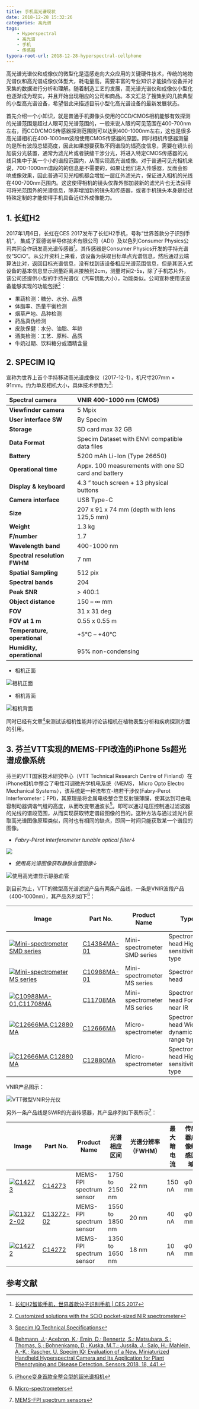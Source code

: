 ```yaml
---
title: 手机高光谱现状
date: 2018-12-28 15:32:26
categories: 高光谱
tags:
	- Hyperspectral
	- 高光谱
	- 手机
	- 传感器
typora-root-url: 2018-12-28-hyperspectral-cellphone
---
```


高光谱光谱仪和成像仪的微型化是遥感走向大众应用的关键硬件技术，传统的地物光谱仪和高光谱成像仪体型大，耗电量高，需要丰富的专业知识才能操作设备并对采集的数据进行分析和理解。随着制造工艺的发展，高光谱光谱仪和成像仪小型化也逐渐成为现实，并且开始出现相应的公司和商品。本文汇总了搜集到的几款典型的小型高光谱设备，希望借此来描述目前小型化高光谱设备的最新发展状态。

<!-- more -->

首先介绍一个小知识，就是普通手机摄像头使用的CCD/CMOS相机能够有效探测的光谱范围是超过人眼可见光谱范围的，一般来说人眼的可见范围在400-700nm左右，而CCD/CMOS传感器探测范围则可以达到400-1000nm左右，这也是很多高光谱相机在400-1000nm波段使用CMOS传感器的原因。同时相机传感器测量的是所有波段总辐亮度，因此如果想要获取不同谱段的辐亮度信息，需要在镜头前加装分光装置，通常为滤光片或者狭缝干涉分光，将进入特定CMOS传感器的光线只集中于某一个小的谱段范围内，从而实现高光谱成像。对于普通可见光相机来说，700-1000nm谱段的的信息是不需要的，如果让他们进入传感器，反而会影响成像效果，因此普通可见光相机都会增加一层红外滤光片，保证进入相机的光线在400-700nm范围内。这这使得相机的镜头仅靠外部加装新的滤光片也无法获得可将光范围外的光谱信息，除非增加新的镜头和传感器，或者手机镜头本身是经过特殊定制的才能使得手机具备近红外成像能力。

## 1. 长虹H2

2017年1月6日，长虹在CES 2017发布了长虹H2手机，号称“世界首款分子识别手机”， 集成了亚德诺半导体技术有限公司（ADI）及以色列Consumer Physics公司共同合作研发高光谱传感器[^1]。其传感器是Consumer Physics开发的手持光谱仪“SCiO”。从公开资料上来看，该设备为获取目标单点光谱信息，然后通过云端算法比对，返回目标光谱信息，没有找到该设备相应光谱范围信息，但是其嵌入式设备的基本信息显示测量距离从接触到2cm，测量时间2-5s，除了手机芯片外，该公司还提供小型的手持光谱仪（汽车钥匙大小），功能类似。公司宣称使用该设备能够实现的功能包括[^2]：

 - 果蔬检测：糖分、水分、品质
 - 体脂率、热量平衡检测
 - 烟草产地、品种检测
 - 药品真伪检测
 - 皮肤保健：水分、油脂、年龄
 - 酒类检测：工艺、原料、品质
 - 牛奶过期、饮料糖分或酒精含量



## 2. SPECIM IQ

宣称为世界上首个手持移动高光谱成像仪（2017-12-1），机尺寸207mm × 91mm，约为单反相机大小，具体技术参数为[^3]:

| **Spectral camera**          | VNIR 400-1000 nm (CMOS)                             |
| :--------------------------- | :-------------------------------------------------- |
| **Viewfinder camera**        | 5 Mpix                                              |
| **User interface SW**        | By Specim                                           |
| **Storage**                  | SD card max 32 GB                                   |
| **Data Format**              | Specim Dataset with ENVI compatible data files      |
| **Battery**                  | 5200 mAh Li-Ion (Type 26650)                        |
| **Operational time**         | Appx. 100 measurements with one SD card and battery |
| **Display & keyboard**       | 4.3 ” touch screen + 13 physical buttons            |
| **Camera interface**         | USB Type-C                                          |
| **Size**                     | 207 x 91 x 74 mm (depth with lens 125,5 mm)         |
| **Weight**                   | 1.3 kg                                              |
| **F/number**                 | 1.7                                                 |
| **Wavelength band**          | 400-1000 nm                                         |
| **Spectral resolution FWHM** | 7 nm                                                |
| **Spatial Sampling**         | 512 pix                                             |
| **Spectral bands**           | 204                                                 |
| **Peak SNR**                 | > 400:1                                             |
| **Object distance**          | 150 – ∞ mm                                          |
| **FOV**                      | 31 x 31 deg                                         |
| **FOV at 1 m**               | 0.55 x 0.55 m                                       |
| **Temperature, operational** | +5°C – +40°C                                        |
| **Humidity, operational**    | 95% non-condensing                                  |

- 相机正面

![相机正面](camera-face.png)

- 相机背面

![相机背面](camera-back.jpg)

同时已经有文章[^4]来测试该相机性能并讨论该相机在植物表型分析和疾病探测方面的引用。

## 3. 芬兰VTT实现的MEMS-FPI改造的iPhone 5s超光谱成像系统

芬兰的VTT国家技术研究中心（VTT Technical Research Centre of Finland）在iPhone相机中整合了电性可调微光学机电系统（MEMS， Micro Opto Electro Mechanical Systems），该系统是一种法布立-培若干涉仪(Fabry-Perot Interferometer；FPI)，其原理是将金属电极整合至反射镜薄膜，使其达到可由电容制动器调谐气缝的高度，从而改变带通波长[^5]。即可以通过电压控制通过滤波器的光线的谱段范围，从而实现获取特定谱段图像的目的。这种方法与通过滤光片获取高光谱图像原理类似，同时也有相同的缺点，即同一时间只能获取某一个谱段的图像。

- *Fabry-Pérot interferometer tunable optical filter↓*

![](optical_filter.jpg)

- *使用高光谱图像获取静脉血管图像↓*

![使用高光谱显示静脉血管](hypercam-fist-images.jpg)

到目前为止，VTT的微型高光谱滤波产品有两条产品线，一条是VNIR波段产品（400-1000nm），其产品系列如下[^7]：

| Image                                                        | Part No.                                                     | Product Name                 | Type                                      | Spectral Response Range | Spectral Resolution (FWHM) |
| ------------------------------------------------------------ | ------------------------------------------------------------ | ---------------------------- | ----------------------------------------- | ----------------------- | -------------------------- |
| [![Mini-spectrometer SMD series](vtt_minismd.jpg)](https://www.hamamatsu.com/us/en/product/type/C14384MA-01/index.html) | [C14384MA-01](https://www.hamamatsu.com/us/en/product/type/C14384MA-01/index.html) | Mini-spectrometer SMD series | Spectrometer head High sensitivity type   | 640 to 1050nm           | 25nm                       |
| [![Mini-spectrometer MS series](vtt_minims340-750.jpg)](https://www.hamamatsu.com/us/en/product/type/C10988MA-01/index.html) | [C10988MA-01](https://www.hamamatsu.com/us/en/product/type/C10988MA-01/index.html) | Mini-spectrometer MS series  | Spectrometer head                         | 340 to 750nm            | 14 nm                      |
| [![C10988MA-01,C11708MA](vtt_minims340-750.jpg)](https://www.hamamatsu.com/us/en/product/type/C11708MA/index.html) | [C11708MA](https://www.hamamatsu.com/us/en/product/type/C11708MA/index.html) | Mini-spectrometer MS series  | Spectrometer head For near IR             | 640 to 1050nm           | 20 nm                      |
| [![C12666MA,C12880MA](vtt_micro.jpg)](https://www.hamamatsu.com/us/en/product/type/C12666MA/index.html) | [C12666MA](https://www.hamamatsu.com/us/en/product/type/C12666MA/index.html) | Micro-spectrometer           | Spectrometer head Wide dynamic range type | 340 to 780nm            | 15 nm                      |
| [![C12666MA,C12880MA](vtt_micro.jpg)](https://www.hamamatsu.com/us/en/product/type/C12880MA/index.html) | [C12880MA](https://www.hamamatsu.com/us/en/product/type/C12880MA/index.html) | Micro-spectrometer           | Spectrometer head High sensitivity type   | 340 to 850nm            | 15 nm                      |

VNIR产品图示：

![VTT微型VNIR分光仪](vtt_vnir.jpg)

另外一条产品线是SWIR的光谱传感器，其产品序列如下表所示[^8]：

| Image                                                        | Part No.                                                     | Product Name             | 光谱相应区间    | 光谱分辨率（FWHM） | 最大暗电流 | 传感器成像敏感区域 |
| ------------------------------------------------------------ | ------------------------------------------------------------ | ------------------------ | --------------- | ------------------ | ---------- | ------------------ |
| [![C14273](vtt_swir_1750-2150.jpg)](https://www.hamamatsu.com/us/en/product/type/C14273/index.html) | [C14273](https://www.hamamatsu.com/us/en/product/type/C14273/index.html) | MEMS-FPI spectrum sensor | 1750 to 2150 nm | 22 nm              | 150 nA     | φ0.3 mm            |
| [![C13272-02](vtt_swir_1550-1850.jpg)](https://www.hamamatsu.com/us/en/product/type/C13272-02/index.html) | [C13272-02](https://www.hamamatsu.com/us/en/product/type/C13272-02/index.html) | MEMS-FPI spectrum sensor | 1550 to 1850 nm | 20 nm              | 40 nA      | φ0.1 mm            |
| [![C14272](vtt_swir_1750-2150.jpg)](https://www.hamamatsu.com/us/en/product/type/C14272/index.html) | [C14272](https://www.hamamatsu.com/us/en/product/type/C14272/index.html) | MEMS-FPI spectrum sensor | 1350 to 1650 nm | 18 nm              | 10 nA      | φ0.3 mm            |

## 参考文献

[^1]: [长虹H2智能手机，世界首款分子识别手机 | CES 2017](https://cn.technode.com/post/2017-01-09/changhong-h2/) 
[^2]: [Customized solutions with the SCiO pocket-sized NIR spectrometer](https://www.consumerphysics.com/business/solutions/)
[^3]: [Specim IQ Technical Specifications](http://www.specim.fi/iq/tech-specs/)
[^4]: [Behmann, J.; Acebron, K.; Emin, D.; Bennertz, S.; Matsubara, S.; Thomas, S.; Bohnenkamp, D.; Kuska, M.T.; Jussila, J.; Salo, H.; Mahlein, A.-K.; Rascher, U. Specim IQ: Evaluation of a New, Miniaturized Handheld Hyperspectral Camera and Its Application for Plant Phenotyping and Disease Detection. Sensors 2018, 18, 441.](https://www.mdpi.com/1424-8220/18/2/441)
[^5]: [iPhone变身首款全整合型的超光谱相机](https://www.eet-china.com/news/201612011017.html)
[^6]: [Anna Rissanen, Heikki Saari, Kari Rainio, Ingmar Stuns, Kai Viherkanto, Christer Holmlund, Ismo Näkki, Harri Ojanen, "MEMS FPI-based smartphone hyperspectral imager," Proc. SPIE 9855, Next-Generation Spectroscopic Technologies IX, 985507 (12 May 2016)](https://www.spiedigitallibrary.org/conference-proceedings-of-spie/9855/985507/MEMS-FPI-based-smartphone-hyperspectral-imager/10.1117/12.2229575.short?SSO=1)
[^7]: [Micro-spectrometers](https://www.hamamatsu.com/us/en/product/optical-sensors/spectrum-sensor/micro-spectrometer/index.html)
[^8]: [MEMS-FPI spectrum sensors](https://www.hamamatsu.com/us/en/product/optical-sensors/spectrum-sensor/mems-fpi-spectrum-sensor/index.html)